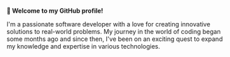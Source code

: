 **👋 Welcome to my GitHub profile!**

I'm  a passionate software developer with a love for creating innovative solutions to real-world problems. My journey in the world of coding began some months ago and since then, I've been on an exciting quest to expand my knowledge and expertise in various technologies.
